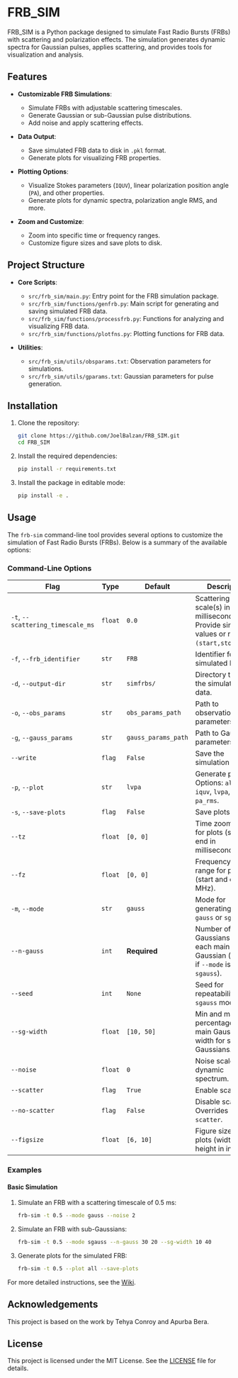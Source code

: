 # FRB_SIM

FRB_SIM is a Python package designed to simulate Fast Radio Bursts (FRBs) with scattering and polarization effects. The simulation generates dynamic spectra for Gaussian pulses, applies scattering, and provides tools for visualization and analysis.

## Features

- **Customizable FRB Simulations**:
  - Simulate FRBs with adjustable scattering timescales.
  - Generate Gaussian or sub-Gaussian pulse distributions.
  - Add noise and apply scattering effects.

- **Data Output**:
  - Save simulated FRB data to disk in `.pkl` format.
  - Generate plots for visualizing FRB properties.

- **Plotting Options**:
  - Visualize Stokes parameters (`IQUV`), linear polarization position angle (`PA`), and other properties.
  - Generate plots for dynamic spectra, polarization angle RMS, and more.

- **Zoom and Customize**:
  - Zoom into specific time or frequency ranges.
  - Customize figure sizes and save plots to disk.

## Project Structure

- **Core Scripts**:
  - `src/frb_sim/main.py`: Entry point for the FRB simulation package.
  - `src/frb_sim/functions/genfrb.py`: Main script for generating and saving simulated FRB data.
  - `src/frb_sim/functions/processfrb.py`: Functions for analyzing and visualizing FRB data.
  - `src/frb_sim/functions/plotfns.py`: Plotting functions for FRB data.

- **Utilities**:
  - `src/frb_sim/utils/obsparams.txt`: Observation parameters for simulations.
  - `src/frb_sim/utils/gparams.txt`: Gaussian parameters for pulse generation.

## Installation

1. Clone the repository:
    ```bash
    git clone https://github.com/JoelBalzan/FRB_SIM.git
    cd FRB_SIM
    ```

2. Install the required dependencies:
    ```bash
    pip install -r requirements.txt
    ```

3. Install the package in editable mode:
    ```bash
    pip install -e .
    ```

## Usage

The `frb-sim` command-line tool provides several options to customize the simulation of Fast Radio Bursts (FRBs). Below is a summary of the available options:

### Command-Line Options

| **Flag**                  | **Type**   | **Default**       | **Description**                                                                                     |
|---------------------------|------------|-------------------|-----------------------------------------------------------------------------------------------------|
| `-t`, `--scattering_timescale_ms` | `float`   | `0.0`            | Scattering time scale(s) in milliseconds. Provide single values or ranges `(start,stop,step)`.      |
| `-f`, `--frb_identifier`  | `str`      | `FRB`             | Identifier for the simulated FRB.                                                                  |
| `-d`, `--output-dir`       | `str`      | `simfrbs/`        | Directory to save the simulated FRB data.                                                          |
| `-o`, `--obs_params`       | `str`      | `obs_params_path` | Path to observation parameters file.                                                               |
| `-g`, `--gauss_params`     | `str`      | `gauss_params_path` | Path to Gaussian parameters file.                                                                  |
| `--write`                  | `flag`     | `False`           | Save the simulation to disk.                                                                       |
| `-p`, `--plot`             | `str`      | `lvpa`            | Generate plots. Options: `all`, `None`, `iquv`, `lvpa`, `dpa`, `rm`, `pa_rms`.                     |
| `-s`, `--save-plots`       | `flag`     | `False`           | Save plots to disk.                                                                                |
| `--tz`                    | `float`    | `[0, 0]`          | Time zoom range for plots (start and end in milliseconds).                                         |
| `--fz`                    | `float`    | `[0, 0]`          | Frequency zoom range for plots (start and end in MHz).                                             |
| `-m`, `--mode`             | `str`      | `gauss`           | Mode for generating pulses: `gauss` or `sgauss`.                                                   |
| `--n-gauss`               | `int`      | **Required**      | Number of sub-Gaussians for each main Gaussian (required if `--mode` is `sgauss`).                 |
| `--seed`                  | `int`      | `None`            | Seed for repeatability in `sgauss` mode.                                                           |
| `--sg-width`              | `float`    | `[10, 50]`        | Min and max percentage of the main Gaussian width for sub-Gaussians.                               |
| `--noise`                 | `float`    | `0`               | Noise scale in the dynamic spectrum.                                                               |
| `--scatter`               | `flag`     | `True`            | Enable scattering.                                                                                 |
| `--no-scatter`            | `flag`     | `False`           | Disable scattering. Overrides `--scatter`.                                                        |
| `--figsize`               | `float`    | `[6, 10]`         | Figure size for plots (width and height in inches).                                                |

### Examples

#### Basic Simulation
1. Simulate an FRB with a scattering timescale of 0.5 ms:
    ```bash
    frb-sim -t 0.5 --mode gauss --noise 2
    ```

2. Simulate an FRB with sub-Gaussians:
    ```bash
    frb-sim -t 0.5 --mode sgauss --n-gauss 30 20 --sg-width 10 40
    ```

3. Generate plots for the simulated FRB:
    ```bash
    frb-sim -t 0.5 --plot all --save-plots
    ```

For more detailed instructions, see the [Wiki](https://github.com/JoelBalzan/FRB_SIM/wiki).

## Acknowledgements

This project is based on the work by Tehya Conroy and Apurba Bera.

## License

This project is licensed under the MIT License. See the [LICENSE](LICENSE) file for details.